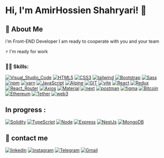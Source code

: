 <!-- @format -->

# Hi, I'm AmirHossien Shahryari! 👋

## 🚀 About Me

i'm Front-END Developer 
I am ready to cooperate with you and your team

⚡️ I'm ready for work

### 👨‍💻 Skills:

[![Visual_Studio_Code](https://img.shields.io/badge/VSCode-0078D4?style=for-the-badge&logo=visual%20studio%20code&logoColor=white)]()
[![HTML5](https://img.shields.io/badge/HTML5-E34F26?style=for-the-badge&logo=html5&logoColor=white)]()
[![CSS3](https://img.shields.io/badge/CSS3-1572B6?style=for-the-badge&logo=css3&logoColor=white)]()
[![tailwind](https://img.shields.io/badge/Tailwind_CSS-38B2AC?style=for-the-badge&logo=tailwind-css&logoColor=white)]()
[![Bootstrap](https://img.shields.io/badge/Bootstrap-563D7C?style=for-the-badge&logo=bootstrap&logoColor=white)]()
[![Sass](https://img.shields.io/badge/Sass-CC6699?style=for-the-badge&logo=sass&logoColor=white)]()
[![npm](https://img.shields.io/badge/npm-CB3837?style=for-the-badge&logo=npm&logoColor=white)]()
[![yarn](https://img.shields.io/badge/Yarn-2C8EBB?style=for-the-badge&logo=yarn&logoColor=white)]()
[![JavaScript](https://img.shields.io/badge/JavaScript-F7DF1E?style=for-the-badge&logo=javascript&logoColor=black)]()
[![Alpine](https://img.shields.io/badge/Alpine%20JS-8BC0D0?style=for-the-badge&logo=alpinedotjs&logoColor=black)]()
[![GIT](https://img.shields.io/badge/GIT-E44C30?style=for-the-badge&logo=git&logoColor=white)]()
[![vite](https://img.shields.io/badge/Vite-B73BFE?style=for-the-badge&logo=vite&logoColor=FFD62E)]()
[![React](https://img.shields.io/badge/React-20232A?style=for-the-badge&logo=react&logoColor=61DAFB)]()
[![Redux](https://img.shields.io/badge/Redux-593D88?style=for-the-badge&logo=redux&logoColor=white)]()
[![React_Router](https://img.shields.io/badge/React_Router-CA4245?style=for-the-badge&logo=react-router&logoColor=white)]()
[![Axios](https://img.shields.io/badge/axios-671ddf?&style=for-the-badge&logo=axios&logoColor=white)]()
[![Material](https://img.shields.io/badge/Material--UI-0081CB?style=for-the-badge&logo=material-ui&logoColor=white)]()
[![next](https://img.shields.io/badge/next.js-000000?style=for-the-badge&logo=nextdotjs&logoColor=white)]()
[![postman](https://img.shields.io/badge/Postman-FF6C37?style=for-the-badge&logo=Postman&logoColor=white)]()
[![figma](https://img.shields.io/badge/Figma-F24E1E?style=for-the-badge&logo=figma&logoColor=white)]()
[![Bitcoin](https://img.shields.io/badge/Bitcoin-000000?style=for-the-badge&logo=bitcoin&logoColor=white)]()
[![Ethereum](https://img.shields.io/badge/Ethereum-3C3C3D?style=for-the-badge&logo=Ethereum&logoColor=white)]()
[![Tether](https://img.shields.io/badge/tether-168363?style=for-the-badge&logo=tether&logoColor=white)]()
[![web3](https://img.shields.io/badge/web3.js-F16822?style=for-the-badge&logo=web3.js&logoColor=white)]()

## In progress :
 [![Solidity](https://img.shields.io/badge/Solidity-e6e6e6?style=for-the-badge&logo=solidity&logoColor=black)]()
 [![TypeScript](https://img.shields.io/badge/TypeScript-007ACC?style=for-the-badge&logo=typescript&logoColor=white)]()
 [![Node](https://img.shields.io/badge/Node.js-43853D?style=for-the-badge&logo=node.js&logoColor=white)]()
 [![Express](https://img.shields.io/badge/Express.js-404D59?style=for-the-badge)]()
 [![NestJs](https://img.shields.io/badge/nestjs-E0234E?style=for-the-badge&logo=nestjs&logoColor=white)]()
 [![MongoDB](https://img.shields.io/badge/MongoDB-4EA94B?style=for-the-badge&logo=mongodb&logoColor=white)]()

## 🔗 contact me
[![linkedin](https://img.shields.io/badge/linkedin-0A66C2?style=for-the-badge&logo=linkedin&logoColor=white)](https://www.linkedin.com/)
[![instagram](https://img.shields.io/badge/Instagram-E4405F?style=for-the-badge&logo=instagram&logoColor=white)](https://instagram.com/amir1th?igshid=ZDdkNTZiNTM=)
[![Telegram](https://img.shields.io/badge/Telegram-2CA5E0?style=for-the-badge&logo=telegram&logoColor=white)]([https://instagram.com/amir1th?igshid=ZDdkNTZiNTM=](https://t.me/GALENTBOY))
[![Gmail](https://img.shields.io/badge/Gmail-D14836?style=for-the-badge&logo=gmail&logoColor=white)](mailto:amir.woas@gmail.com)
